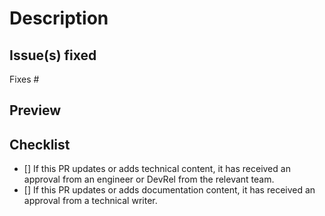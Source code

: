 # Description

<!-- Describe the changes made in your pull request (PR). -->

## Issue(s) fixed

<!-- Include the issue number that this PR fixes. -->

Fixes #

## Preview

<!-- Provide a PR preview link to the page(s) changed. -->

## Checklist

<!-- Complete the following checklist before merging your PR. -->

- [] If this PR updates or adds technical content, it has received an approval from an engineer or DevRel from the relevant team.
- [] If this PR updates or adds documentation content, it has received an approval from a technical writer.
